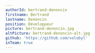 ```yaml
---
authorId: bertrand-denoncin
firstname: Bertrand
lastname: Denoncin
position: Développeur
picture: bertrand-denoncin.jpg
altPicture: bertrand-denoncin-alt.jpg
github: 'https://github.com/volubyl'
inTeam: true
---
```

